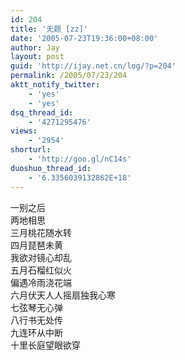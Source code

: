 ```yaml
---
id: 204
title: '无题 [zz]'
date: '2005-07-23T19:36:00+08:00'
author: Jay
layout: post
guid: 'http://ijay.net.cn/log/?p=204'
permalink: /2005/07/23/204
aktt_notify_twitter:
    - 'yes'
    - 'yes'
dsq_thread_id:
    - '4271295476'
views:
    - '2954'
shorturl:
    - 'http://goo.gl/nC14s'
duoshuo_thread_id:
    - '6.3356039132862E+18'
---
```


<div>一别之后</div>
<div>两地相思</div>
<div>三月桃花随水转</div>
<div>四月琵琶未黄</div>
<div>我欲对镜心却乱</div>
<div>五月石榴红似火</div>
<div>偏遇冷雨浇花端</div>
<div>六月伏天人人摇扇独我心寒</div>
<div>七弦琴无心弹</div>
<div>八行书无处传</div>
<div>九连环从中断</div>
<div>十里长庭望眼欲穿</div>